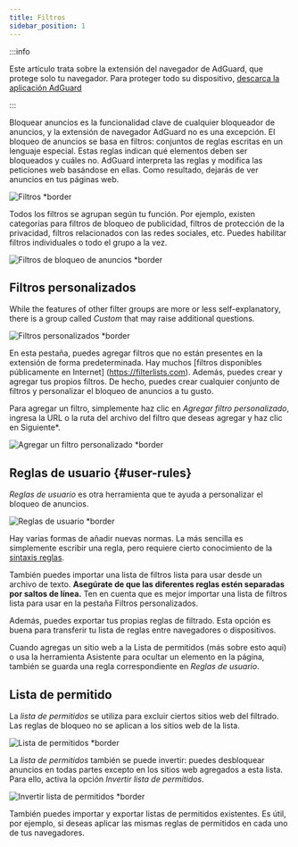 ```yaml
---
title: Filtros
sidebar_position: 1
---
```


:::info

Este artículo trata sobre la extensión del navegador de AdGuard, que protege solo tu navegador. Para proteger todo su dispositivo, [descarca la aplicación AdGuard](https://agrd.io/download-kb-adblock)

:::

Bloquear anuncios es la funcionalidad clave de cualquier bloqueador de anuncios, y la extensión de navegador AdGuard no es una excepción. El bloqueo de anuncios se basa en filtros: conjuntos de reglas escritas en un lenguaje especial. Estas reglas indican qué elementos deben ser bloqueados y cuáles no. AdGuard interpreta las reglas y modifica las peticiones web basándose en ellas. Como resultado, dejarás de ver anuncios en tus páginas web.

![Filtros \*border](https://cdn.adtidy.org/content/Kb/ad_blocker/browser_extension/ad_blocker_browser_extension_filters.png)

Todos los filtros se agrupan según tu función. Por ejemplo, existen categorías para filtros de bloqueo de publicidad, filtros de protección de la privacidad, filtros relacionados con las redes sociales, etc. Puedes habilitar filtros individuales o todo el grupo a la vez.

![Filtros de bloqueo de anuncios \*border](https://cdn.adtidy.org/content/Kb/ad_blocker/browser_extension/ad_blocker_browser_extension_filters1.png)

## Filtros personalizados

While the features of other filter groups are more or less self-explanatory, there is a group called _Custom_ that may raise additional questions.

![Filtros personalizados \*border](https://cdn.adtidy.org/content/Kb/ad_blocker/browser_extension/ad_blocker_browser_extension_custom_filters.png)

En esta pestaña, puedes agregar filtros que no están presentes en la extensión de forma predeterminada. Hay muchos [filtros disponibles públicamente en Internet] (https://filterlists.com). Además, puedes crear y agregar tus propios filtros. De hecho, puedes crear cualquier conjunto de filtros y personalizar el bloqueo de anuncios a tu gusto.

Para agregar un filtro, simplemente haz clic en _Agregar filtro personalizado_, ingresa la URL o la ruta del archivo del filtro que deseas agregar y haz clic en Siguiente\*.

![Agregar un filtro personalizado \*border](https://cdn.adtidy.org/content/Kb/ad_blocker/browser_extension/ad_blocker_browser_extension_custom_filters1.png)

## Reglas de usuario {#user-rules}

_Reglas de usuario_ es otra herramienta que te ayuda a personalizar el bloqueo de anuncios.

![Reglas de usuario \*border](https://cdn.adtidy.org/content/Kb/ad_blocker/browser_extension/ad_blocker_browser_extension_user_rules.png)

Hay varias formas de añadir nuevas normas. La más sencilla es simplemente escribir una regla, pero requiere cierto conocimiento de la [sintaxis reglas](/general/ad-filtering/create-own-filters).

También puedes importar una lista de filtros lista para usar desde un archivo de texto. **Asegúrate de que las diferentes reglas estén separadas por saltos de línea.** Ten en cuenta que es mejor importar una lista de filtros lista para usar en la pestaña Filtros personalizados.

Además, puedes exportar tus propias reglas de filtrado. Esta opción es buena para transferir tu lista de reglas entre navegadores o dispositivos.

Cuando agregas un sitio web a la Lista de permitidos (más sobre esto aqui) o usa la herramienta Asistente para ocultar un elemento en la página, también se guarda una regla correspondiente en _Reglas de usuario_.

## Lista de permitido

La _lista de permitidos_ se utiliza para excluir ciertos sitios web del filtrado. Las reglas de bloqueo no se aplican a los sitios web de la lista.

![Lista de permitidos \*border](https://cdn.adtidy.org/content/Kb/ad_blocker/browser_extension/ad_blocker_browser_extension_allowlist.png)

La _lista de permitidos_ también se puede invertir: puedes desbloquear anuncios en todas partes excepto en los sitios web agregados a esta lista. Para ello, activa la opción _Invertir lista de permitidos_.

![Invertir lista de permitidos \*border](https://cdn.adtidy.org/content/Kb/ad_blocker/browser_extension/ad_blocker_browser_extension_allowlist1.png)

También puedes importar y exportar listas de permitidos existentes. Es útil, por ejemplo, si deseas aplicar las mismas reglas de permitidos en cada uno de tus navegadores.
